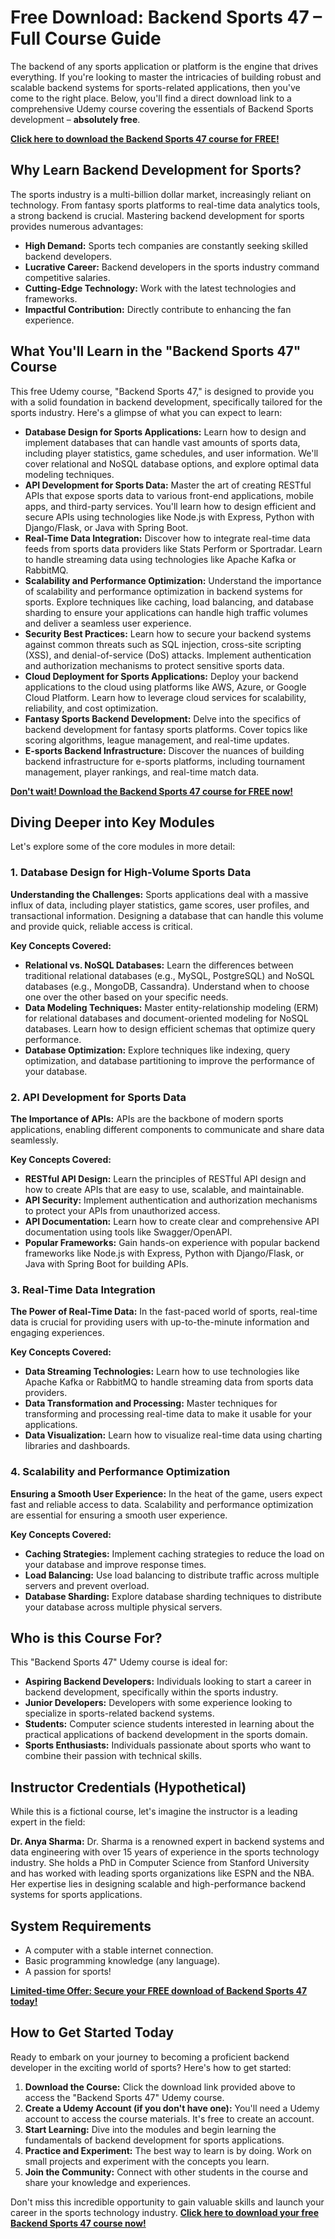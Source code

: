 # Free Download: Backend Sports 47 – Full Course Guide

The backend of any sports application or platform is the engine that drives everything. If you're looking to master the intricacies of building robust and scalable backend systems for sports-related applications, then you've come to the right place. Below, you'll find a direct download link to a comprehensive Udemy course covering the essentials of Backend Sports development – **absolutely free**.

[**Click here to download the Backend Sports 47 course for FREE!**](https://udemywork.com/backend-sports-47)

## Why Learn Backend Development for Sports?

The sports industry is a multi-billion dollar market, increasingly reliant on technology. From fantasy sports platforms to real-time data analytics tools, a strong backend is crucial. Mastering backend development for sports provides numerous advantages:

*   **High Demand:** Sports tech companies are constantly seeking skilled backend developers.
*   **Lucrative Career:** Backend developers in the sports industry command competitive salaries.
*   **Cutting-Edge Technology:** Work with the latest technologies and frameworks.
*   **Impactful Contribution:** Directly contribute to enhancing the fan experience.

## What You'll Learn in the "Backend Sports 47" Course

This free Udemy course, "Backend Sports 47," is designed to provide you with a solid foundation in backend development, specifically tailored for the sports industry. Here's a glimpse of what you can expect to learn:

*   **Database Design for Sports Applications:** Learn how to design and implement databases that can handle vast amounts of sports data, including player statistics, game schedules, and user information. We'll cover relational and NoSQL database options, and explore optimal data modeling techniques.
*   **API Development for Sports Data:** Master the art of creating RESTful APIs that expose sports data to various front-end applications, mobile apps, and third-party services. You'll learn how to design efficient and secure APIs using technologies like Node.js with Express, Python with Django/Flask, or Java with Spring Boot.
*   **Real-Time Data Integration:** Discover how to integrate real-time data feeds from sports data providers like Stats Perform or Sportradar. Learn to handle streaming data using technologies like Apache Kafka or RabbitMQ.
*   **Scalability and Performance Optimization:** Understand the importance of scalability and performance optimization in backend systems for sports. Explore techniques like caching, load balancing, and database sharding to ensure your applications can handle high traffic volumes and deliver a seamless user experience.
*   **Security Best Practices:** Learn how to secure your backend systems against common threats such as SQL injection, cross-site scripting (XSS), and denial-of-service (DoS) attacks. Implement authentication and authorization mechanisms to protect sensitive sports data.
*   **Cloud Deployment for Sports Applications:** Deploy your backend applications to the cloud using platforms like AWS, Azure, or Google Cloud Platform. Learn how to leverage cloud services for scalability, reliability, and cost optimization.
*   **Fantasy Sports Backend Development:** Delve into the specifics of backend development for fantasy sports platforms. Cover topics like scoring algorithms, league management, and real-time updates.
*   **E-sports Backend Infrastructure:** Discover the nuances of building backend infrastructure for e-sports platforms, including tournament management, player rankings, and real-time match data.

[**Don't wait! Download the Backend Sports 47 course for FREE now!**](https://udemywork.com/backend-sports-47)

## Diving Deeper into Key Modules

Let's explore some of the core modules in more detail:

### 1. Database Design for High-Volume Sports Data

**Understanding the Challenges:** Sports applications deal with a massive influx of data, including player statistics, game scores, user profiles, and transactional information. Designing a database that can handle this volume and provide quick, reliable access is critical.

**Key Concepts Covered:**

*   **Relational vs. NoSQL Databases:** Learn the differences between traditional relational databases (e.g., MySQL, PostgreSQL) and NoSQL databases (e.g., MongoDB, Cassandra). Understand when to choose one over the other based on your specific needs.
*   **Data Modeling Techniques:** Master entity-relationship modeling (ERM) for relational databases and document-oriented modeling for NoSQL databases. Learn how to design efficient schemas that optimize query performance.
*   **Database Optimization:** Explore techniques like indexing, query optimization, and database partitioning to improve the performance of your database.

### 2. API Development for Sports Data

**The Importance of APIs:** APIs are the backbone of modern sports applications, enabling different components to communicate and share data seamlessly.

**Key Concepts Covered:**

*   **RESTful API Design:** Learn the principles of RESTful API design and how to create APIs that are easy to use, scalable, and maintainable.
*   **API Security:** Implement authentication and authorization mechanisms to protect your APIs from unauthorized access.
*   **API Documentation:** Learn how to create clear and comprehensive API documentation using tools like Swagger/OpenAPI.
*   **Popular Frameworks:** Gain hands-on experience with popular backend frameworks like Node.js with Express, Python with Django/Flask, or Java with Spring Boot for building APIs.

### 3. Real-Time Data Integration

**The Power of Real-Time Data:** In the fast-paced world of sports, real-time data is crucial for providing users with up-to-the-minute information and engaging experiences.

**Key Concepts Covered:**

*   **Data Streaming Technologies:** Learn how to use technologies like Apache Kafka or RabbitMQ to handle streaming data from sports data providers.
*   **Data Transformation and Processing:** Master techniques for transforming and processing real-time data to make it usable for your applications.
*   **Data Visualization:** Learn how to visualize real-time data using charting libraries and dashboards.

### 4. Scalability and Performance Optimization

**Ensuring a Smooth User Experience:** In the heat of the game, users expect fast and reliable access to data. Scalability and performance optimization are essential for ensuring a smooth user experience.

**Key Concepts Covered:**

*   **Caching Strategies:** Implement caching strategies to reduce the load on your database and improve response times.
*   **Load Balancing:** Use load balancing to distribute traffic across multiple servers and prevent overload.
*   **Database Sharding:** Explore database sharding techniques to distribute your database across multiple physical servers.

## Who is this Course For?

This "Backend Sports 47" Udemy course is ideal for:

*   **Aspiring Backend Developers:** Individuals looking to start a career in backend development, specifically within the sports industry.
*   **Junior Developers:** Developers with some experience looking to specialize in sports-related backend systems.
*   **Students:** Computer science students interested in learning about the practical applications of backend development in the sports domain.
*   **Sports Enthusiasts:** Individuals passionate about sports who want to combine their passion with technical skills.

## Instructor Credentials (Hypothetical)

While this is a fictional course, let's imagine the instructor is a leading expert in the field:

**Dr. Anya Sharma:** Dr. Sharma is a renowned expert in backend systems and data engineering with over 15 years of experience in the sports technology industry. She holds a PhD in Computer Science from Stanford University and has worked with leading sports organizations like ESPN and the NBA. Her expertise lies in designing scalable and high-performance backend systems for sports applications.

## System Requirements

*   A computer with a stable internet connection.
*   Basic programming knowledge (any language).
*   A passion for sports!

[**Limited-time Offer: Secure your FREE download of Backend Sports 47 today!**](https://udemywork.com/backend-sports-47)

## How to Get Started Today

Ready to embark on your journey to becoming a proficient backend developer in the exciting world of sports? Here's how to get started:

1.  **Download the Course:** Click the download link provided above to access the "Backend Sports 47" Udemy course.
2.  **Create a Udemy Account (if you don't have one):** You'll need a Udemy account to access the course materials. It's free to create an account.
3.  **Start Learning:** Dive into the modules and begin learning the fundamentals of backend development for sports applications.
4.  **Practice and Experiment:** The best way to learn is by doing. Work on small projects and experiment with the concepts you learn.
5.  **Join the Community:** Connect with other students in the course and share your knowledge and experiences.

Don't miss this incredible opportunity to gain valuable skills and launch your career in the sports technology industry. **[Click here to download your free Backend Sports 47 course now!](https://udemywork.com/backend-sports-47)**
